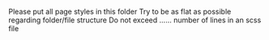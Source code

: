 Please put all page styles in this folder
Try to be as flat as possible regarding folder/file structure
Do not exceed ...... number of lines in an scss file
